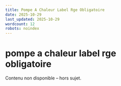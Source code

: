 ```yaml
---
title: Pompe A Chaleur Label Rge Obligatoire
date: 2025-10-29
last_updated: 2025-10-29
wordcount: 12
robots: noindex
---
```


# pompe a chaleur label rge obligatoire

Contenu non disponible – hors sujet.